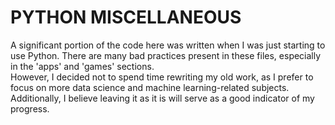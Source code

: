 # PYTHON MISCELLANEOUS
A significant portion of the code here was written when I was just starting to use Python. 
There are many bad practices present in these files, especially in the 'apps' and 'games' sections. 
<br>However, I decided not to spend time rewriting my old work, as I prefer to focus on more data science and machine learning-related subjects. 
Additionally, I believe leaving it as it is will serve as a good indicator of my progress.
